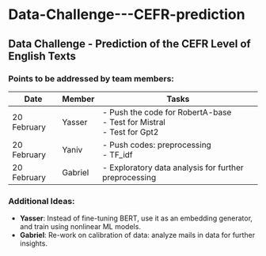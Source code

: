 # Data-Challenge---CEFR-prediction

## Data Challenge - Prediction of the CEFR Level of English Texts

### Points to be addressed by team members:

| Date       | Member  | Tasks                                                                  |
|------------|---------|------------------------------------------------------------------------|
| 20 February| Yasser  | - Push the code for RobertA-base <br> - Test for Mistral <br> - Test for Gpt2 |
| 20 February| Yaniv   | - Push codes: preprocessing <br> - TF_idf                             |
| 20 February| Gabriel | - Exploratory data analysis for further preprocessing                  |

### Additional Ideas:

- **Yasser**: Instead of fine-tuning BERT, use it as an embedding generator, and train using nonlinear ML models.
- **Gabriel**: Re-work on calibration of data: analyze mails in data for further insights.

